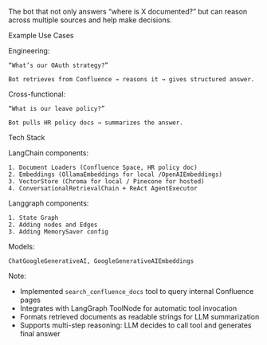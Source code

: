 The bot that not only answers “where is X documented?” but can reason across multiple sources and help make decisions.

Example Use Cases

Engineering:

    “What’s our OAuth strategy?”

    Bot retrieves from Confluence → reasons it → gives structured answer.

Cross-functional:

    “What is our leave policy?”

    Bot pulls HR policy docs → summarizes the answer.

Tech Stack

LangChain components:

    1. Document Loaders (Confluence Space, HR policy doc)
    2. Embeddings (OllamaEmbeddings for local /OpenAIEmbeddings)
    3. VectorStore (Chroma for local / Pinecone for hosted)
    4. ConversationalRetrievalChain + ReAct AgentExecutor

Langgraph components:

    1. State Graph
    2. Adding nodes and Edges
    3. Adding MemorySaver config

Models:

    ChatGoogleGenerativeAI, GoogleGenerativeAIEmbeddings

Note:

- Implemented `search_confluence_docs` tool to query internal Confluence pages
- Integrates with LangGraph ToolNode for automatic tool invocation
- Formats retrieved documents as readable strings for LLM summarization
- Supports multi-step reasoning: LLM decides to call tool and generates final answer
